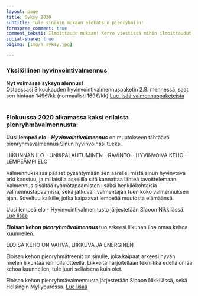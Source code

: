 ```yaml
---
layout: page
title: Syksy 2020
subtitle: Tule sinäkin mukaan elokatsun pienryhmiin!
formspree_comment: true
comment_teksti: Ilmoittaudu mukaan! Kerro viestissä mihin ilmoittaudut.
social-share: true
bigimg: [img/a_syksy.jpg]

---
```

### Yksilöllinen hyvinvointivalmennus

**Nyt voimassa syksyn alennus!**  
Ostaessasi 3 kuukauden hyvinvointivalmennuspaketin 2.8. mennessä, saat sen hintaan 149€/kk (normaalisti 169€/kk) 
[Lue lisää valmennuspaketeista](/yksilovalmennus)  
<br/>

### Elokuussa 2020 alkamassa kaksi erilaista pienryhmävalmennusta:

**Uusi lempeä elo - _Hyvinvointi&shy;valmennus_** on muutokseen tähtäävä pienryhmävalmennus Sinun hyvinvointisi tueksi.
<p class="otsikkolistapalkki">
LIIKUNNAN ILO - UNI&PALAUTUMINEN - RAVINTO -   
HYVINVOIVA KEHO - LEMPEÄMPI ELO
</p>
Valmennuksessa pääset pysähtymään sen äärelle, mistä sinun hyvinvoiva arki koostuu, ja millaisilla askelilla sitä kannattaa lähteä tavoittelemaan. Valmennus sisältää ryhmätapaamisten lisäksi henkilökohtaisia valmennustapaamisia, sekä jatkuvan valmentajan tuen koko valmennuksen ajan. Soveltuu kaikille, jotka kaipaavat lempeää muutosta elämäänsä. 

Uusi lempeä elo - Hyvinvointivalmennusta järjestetään Sipoon Nikkilässä. [Lue lisää](/hyvinvointivalmennus)
<br>

**Eloisan kehon _pienryhmä&shy;valmennus_** tuo arkeesi liikunan iloa omaa kehoa kuunnellen.

<p class="otsikkolistapalkki">
ELOISA KEHO ON VAHVA, LIIKKUVA JA ENERGINEN
</p>
Eloisan kehon pienryhmätreenit on sinulle, joka kaipaat arkeesi hyvän mielen liikuntaa rennolla otteella. Liikkeitä harjoitellaan tekniikka edellä omaa kehoa kuunnellen, tule juuri sellaisena kuin olet.

Eloisan kehon pienryhmävalmennusta järjestetään Sipoon Nikkilässä, sekä Helsingin Myllypurossa.
[Lue lisää](/pienryhmatreeni)



